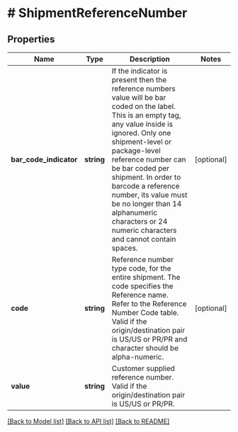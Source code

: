 # # ShipmentReferenceNumber

## Properties

Name | Type | Description | Notes
------------ | ------------- | ------------- | -------------
**bar_code_indicator** | **string** | If the indicator is present then the reference numbers value will be bar coded on the label.  This is an empty tag, any value inside is ignored.   Only one shipment-level or package-level reference number can be bar coded per shipment.   In order to barcode a reference number, its value must be no longer than 14 alphanumeric characters or 24 numeric characters and cannot contain spaces. | [optional]
**code** | **string** | Reference number type code, for the entire shipment. The code specifies the Reference name.   Refer to the Reference Number Code table.  Valid if the origin/destination pair is US/US or PR/PR and character should be alpha-numeric. | [optional]
**value** | **string** | Customer supplied reference number.  Valid if the origin/destination pair is US/US or PR/PR. |

[[Back to Model list]](../../README.md#models) [[Back to API list]](../../README.md#endpoints) [[Back to README]](../../README.md)
